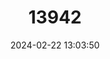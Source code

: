 ---
title: "13942"
category: "Murina huttoni"
draft: false
date: 2024-02-22 13:03:50
languages:
  English: ["Hutton's Tube-nosed Bat", "White-bellied Tube-nosed Bat"]
---